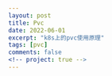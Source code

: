 ```yaml
---
layout: post
title: Pvc
date: 2022-06-01
excerpt: "k8s上的pvc使用原理"
tags: [pvc]
comments: false
<!-- project: true -->
---
```


